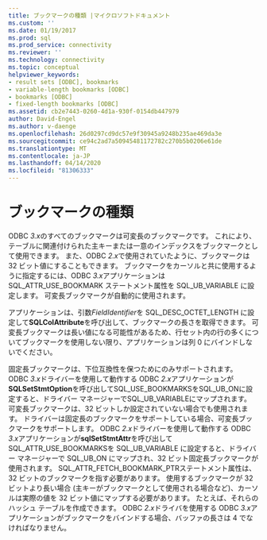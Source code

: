 ```yaml
---
title: ブックマークの種類 |マイクロソフトドキュメント
ms.custom: ''
ms.date: 01/19/2017
ms.prod: sql
ms.prod_service: connectivity
ms.reviewer: ''
ms.technology: connectivity
ms.topic: conceptual
helpviewer_keywords:
- result sets [ODBC], bookmarks
- variable-length bookmarks [ODBC]
- bookmarks [ODBC]
- fixed-length bookmarks [ODBC]
ms.assetid: cb2e7443-0260-4d1a-930f-0154db447979
author: David-Engel
ms.author: v-daenge
ms.openlocfilehash: 26d0297cd9dc57e9f30945a9248b235ae469da3e
ms.sourcegitcommit: ce94c2ad7a50945481172782c270b5b0206e61de
ms.translationtype: MT
ms.contentlocale: ja-JP
ms.lasthandoff: 04/14/2020
ms.locfileid: "81306333"
---
```

# <a name="bookmark-types"></a>ブックマークの種類
ODBC *3.x*のすべてのブックマークは可変長のブックマークです。 これにより、テーブルに関連付けられた主キーまたは一意のインデックスをブックマークとして使用できます。 また、ODBC *2.x*で使用されていたように、ブックマークは 32 ビット値にすることもできます。 ブックマークをカーソルと共に使用するように指定するには、ODBC *3.x*アプリケーションは SQL_ATTR_USE_BOOKMARK ステートメント属性を SQL_UB_VARIABLE に設定します。 可変長ブックマークが自動的に使用されます。  
  
 アプリケーションは、引数*FieldIdentifier*を SQL_DESC_OCTET_LENGTH に設定して**SQLColAttribute**を呼び出して、ブックマークの長さを取得できます。 可変長ブックマークは長い値になる可能性があるため、行セット内の行の多くについてブックマークを使用しない限り、アプリケーションは列 0 にバインドしないでください。  
  
 固定長ブックマークは、下位互換性を保つためにのみサポートされます。 ODBC *3.x*ドライバーを使用して動作する ODBC *2.x*アプリケーションが**SQLSetStmtOption**を呼び出してSQL_USE_BOOKMARKSをSQL_UB_ONに設定すると、ドライバー マネージャーでSQL_UB_VARIABLEにマップされます。 可変長ブックマークは、32 ビットしか設定されていない場合でも使用されます。 ドライバーは固定長のブックマークをサポートしている場合、可変長ブックマークをサポートします。 ODBC *2.x*ドライバーを使用して動作する ODBC *3.x*アプリケーションが**sqlSetStmtAttr**を呼び出してSQL_ATTR_USE_BOOKMARKSを SQL_UB_VARIABLE に設定すると、ドライバー マネージャーで SQL_UB_ON にマップされ、32 ビット固定長ブックマークが使用されます。 SQL_ATTR_FETCH_BOOKMARK_PTRステートメント属性は、32 ビットのブックマークを指す必要があります。 使用するブックマークが 32 ビットより長い場合 (主キーがブックマークとして使用される場合など)、カーソルは実際の値を 32 ビット値にマップする必要があります。 たとえば、それらのハッシュ テーブルを作成できます。 ODBC *2.x*ドライバを使用する ODBC *3.x*アプリケーションがブックマークをバインドする場合、バッファの長さは 4 でなければなりません。

